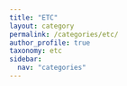 ```yaml
---
title: "ETC"
layout: category
permalink: /categories/etc/
author_profile: true
taxonomy: etc
sidebar:
  nav: "categories"
---
```


